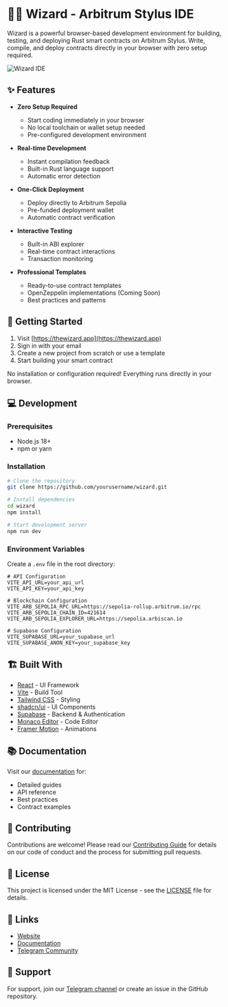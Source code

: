# 🧙‍♂️ Wizard - Arbitrum Stylus IDE

Wizard is a powerful browser-based development environment for building, testing, and deploying Rust smart contracts on Arbitrum Stylus. Write, compile, and deploy contracts directly in your browser with zero setup required.

![Wizard IDE](https://thewizard.app/og-image.png)

## ✨ Features

- **Zero Setup Required**
  - Start coding immediately in your browser
  - No local toolchain or wallet setup needed
  - Pre-configured development environment

- **Real-time Development**
  - Instant compilation feedback
  - Built-in Rust language support
  - Automatic error detection

- **One-Click Deployment**
  - Deploy directly to Arbitrum Sepolia
  - Pre-funded deployment wallet
  - Automatic contract verification

- **Interactive Testing**
  - Built-in ABI explorer
  - Real-time contract interactions
  - Transaction monitoring

- **Professional Templates**
  - Ready-to-use contract templates
  - OpenZeppelin implementations (Coming Soon)
  - Best practices and patterns

## 🚀 Getting Started

1. Visit [https://thewizard.app](https://thewizard.app)
2. Sign in with your email
3. Create a new project from scratch or use a template
4. Start building your smart contract

No installation or configuration required! Everything runs directly in your browser.

## 💻 Development

### Prerequisites

- Node.js 18+
- npm or yarn

### Installation

```bash
# Clone the repository
git clone https://github.com/yourusername/wizard.git

# Install dependencies
cd wizard
npm install

# Start development server
npm run dev
```

### Environment Variables

Create a `.env` file in the root directory:

```env
# API Configuration
VITE_API_URL=your_api_url
VITE_API_KEY=your_api_key

# Blockchain Configuration
VITE_ARB_SEPOLIA_RPC_URL=https://sepolia-rollup.arbitrum.io/rpc
VITE_ARB_SEPOLIA_CHAIN_ID=421614
VITE_ARB_SEPOLIA_EXPLORER_URL=https://sepolia.arbiscan.io

# Supabase Configuration
VITE_SUPABASE_URL=your_supabase_url
VITE_SUPABASE_ANON_KEY=your_supabase_key
```

## 🏗️ Built With

- [React](https://reactjs.org/) - UI Framework
- [Vite](https://vitejs.dev/) - Build Tool
- [Tailwind CSS](https://tailwindcss.com/) - Styling
- [shadcn/ui](https://ui.shadcn.com/) - UI Components
- [Supabase](https://supabase.com/) - Backend & Authentication
- [Monaco Editor](https://microsoft.github.io/monaco-editor/) - Code Editor
- [Framer Motion](https://www.framer.com/motion/) - Animations

## 📚 Documentation

Visit our [documentation](https://docs.thewizard.app) for:
- Detailed guides
- API reference
- Best practices
- Contract examples

## 🤝 Contributing

Contributions are welcome! Please read our [Contributing Guide](CONTRIBUTING.md) for details on our code of conduct and the process for submitting pull requests.

## 📝 License

This project is licensed under the MIT License - see the [LICENSE](LICENSE) file for details.

## 🔗 Links

- [Website](https://thewizard.app)
- [Documentation](https://docs.thewizard.app)
- [Telegram Community](https://t.me/arbitrum_stylus)

## 💫 Support

For support, join our [Telegram channel](https://t.me/arbitrum_stylus) or create an issue in the GitHub repository.